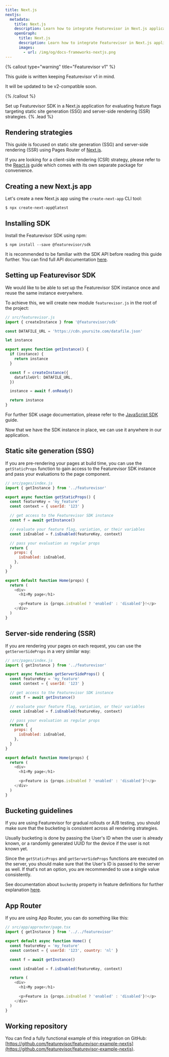 ```yaml
---
title: Next.js
nextjs:
  metadata:
    title: Next.js
    description: Learn how to integrate Featurevisor in Next.js applications for evaluating feature flags
    openGraph:
      title: Next.js
      description: Learn how to integrate Featurevisor in Next.js applications for evaluating feature flags
      images:
        - url: /img/og/docs-frameworks-nextjs.png
---
```


{% callout type="warning" title="Featurevisor v1" %}

This guide is written keeping Featurevisor v1 in mind.

It will be updated to be v2-compatible soon.

{% /callout %}

Set up Featurevisor SDK in a Next.js application for evaluating feature flags targeting static site generation (SSG) and server-side rendering (SSR) strategies. {% .lead %}

## Rendering strategies

This guide is focused on static site generation (SSG) and server-side rendering (SSR) using Pages Router of [Next.js](https://nextjs.org/docs).

If you are looking for a client-side rendering (CSR) strategy, please refer to the [React.js](/docs/react) guide which comes with its own separate package for convenience.

## Creating a new Next.js app

Let's create a new Next.js app using the `create-next-app` CLI tool:

```
$ npx create-next-app@latest
```

## Installing SDK

Install the Featurevisor SDK using npm:

```
$ npm install --save @featurevisor/sdk
```

It is recommended to be familiar with the SDK API before reading this guide further. You can find full API documentation [here](/docs/sdks).

## Setting up Featurevisor SDK

We would like to be able to set up the Featurevisor SDK instance once and reuse the same instance everywhere.

To achieve this, we will create new module `featurevisor.js` in the root of the project:

```ts
// src/featurevisor.js
import { createInstance } from '@featurevisor/sdk'

const DATAFILE_URL = 'https://cdn.yoursite.com/datafile.json'

let instance

export async function getInstance() {
  if (instance) {
    return instance
  }

  const f = createInstance({
    datafileUrl: DATAFILE_URL,
  })

  instance = await f.onReady()

  return instance
}
```

For further SDK usage documentation, please refer to the [JavaScript SDK](/docs/sdks) guide.

Now that we have the SDK instance in place, we can use it anywhere in our application.

## Static site generation (SSG)

If you are pre-rendering your pages at build time, you can use the `getStaticProps` function to gain access to the Featurevisor SDK instance and pass your evaluations to the page component.

```js
// src/pages/index.js
import { getInstance } from '../featurevisor'

export async function getStaticProps() {
  const featureKey = 'my_feature'
  const context = { userId: '123' }

  // get access to the Featurevisor SDK instance
  const f = await getInstance()

  // evaluate your feature flag, variation, or their variables
  const isEnabled = f.isEnabled(featureKey, context)

  // pass your evaluation as regular props
  return {
    props: {
      isEnabled: isEnabled,
    },
  }
}

export default function Home(props) {
  return (
    <div>
      <h1>My page</h1>

      <p>Feature is {props.isEnabled ? 'enabled' : 'disabled'}!</p>
    </div>
  )
}
```

## Server-side rendering (SSR)

If you are rendering your pages on each request, you can use the `getServerSideProps` in a very similar way:

```js
// src/pages/index.js
import { getInstance } from '../featurevisor'

export async function getServerSideProps() {
  const featureKey = 'my_feature'
  const context = { userId: '123' }

  // get access to the Featurevisor SDK instance
  const f = await getInstance()

  // evaluate your feature flag, variation, or their variables
  const isEnabled = f.isEnabled(featureKey, context)

  // pass your evaluation as regular props
  return {
    props: {
      isEnabled: isEnabled,
    },
  }
}

export default function Home(props) {
  return (
    <div>
      <h1>My page</h1>

      <p>Feature is {props.isEnabled ? 'enabled' : 'disabled'}!</p>
    </div>
  )
}
```

## Bucketing guidelines

If you are using Featurevisor for gradual rollouts or A/B testing, you should make sure that the bucketing is consistent across all rendering strategies.

Usually bucketing is done by passing the User's ID when the user is already known, or a randomly generated UUID for the device if the user is not known yet.

Since the `getStaticProps` and `getServerSideProps` functions are executed on the server, you should make sure that the User's ID is passed to the server as well. If that's not an option, you are recommended to use a single value consistently.

See documentation about `bucketBy` property in feature definitions for further explanation [here](/docs/features/#bucketing).

## App Router

If you are using App Router, you can do something like this:

```js
// src/app/approuter/page.tsx
import { getInstance } from '../../featurevisor'

export default async function Home() {
  const featureKey = 'my_feature'
  const context = { userId: '123', country: 'nl' }

  const f = await getInstance()

  const isEnabled = f.isEnabled(featureKey, context)

  return (
    <div>
      <h1>My page</h1>

      <p>Feature is {props.isEnabled ? 'enabled' : 'disabled'}!</p>
    </div>
  )
}
```

## Working repository

You can find a fully functional example of this integration on GitHub: [https://github.com/featurevisor/featurevisor-example-nextjs](https://github.com/featurevisor/featurevisor-example-nextjs).
